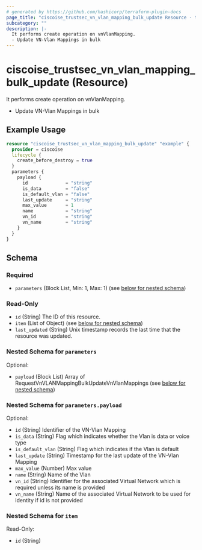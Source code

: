 ```yaml
---
# generated by https://github.com/hashicorp/terraform-plugin-docs
page_title: "ciscoise_trustsec_vn_vlan_mapping_bulk_update Resource - terraform-provider-ciscoise"
subcategory: ""
description: |-
  It performs create operation on vnVlanMapping.
  - Update VN-Vlan Mappings in bulk
---
```


# ciscoise_trustsec_vn_vlan_mapping_bulk_update (Resource)

It performs create operation on vnVlanMapping.
- Update VN-Vlan Mappings in bulk

## Example Usage

```terraform
resource "ciscoise_trustsec_vn_vlan_mapping_bulk_update" "example" {
  provider = ciscoise
  lifecycle {
    create_before_destroy = true
  }
  parameters {
    payload {
      id              = "string"
      is_data         = "false"
      is_default_vlan = "false"
      last_update     = "string"
      max_value       = 1
      name            = "string"
      vn_id           = "string"
      vn_name         = "string"
    }
  }
}
```

<!-- schema generated by tfplugindocs -->
## Schema

### Required

- `parameters` (Block List, Min: 1, Max: 1) (see [below for nested schema](#nestedblock--parameters))

### Read-Only

- `id` (String) The ID of this resource.
- `item` (List of Object) (see [below for nested schema](#nestedatt--item))
- `last_updated` (String) Unix timestamp records the last time that the resource was updated.

<a id="nestedblock--parameters"></a>
### Nested Schema for `parameters`

Optional:

- `payload` (Block List) Array of RequestVnVLANMappingBulkUpdateVnVlanMappings (see [below for nested schema](#nestedblock--parameters--payload))

<a id="nestedblock--parameters--payload"></a>
### Nested Schema for `parameters.payload`

Optional:

- `id` (String) Identifier of the VN-Vlan Mapping
- `is_data` (String) Flag which indicates whether the Vlan is data or voice type
- `is_default_vlan` (String) Flag which indicates if the Vlan is default
- `last_update` (String) Timestamp for the last update of the VN-Vlan Mapping
- `max_value` (Number) Max value
- `name` (String) Name of the Vlan
- `vn_id` (String) Identifier for the associated Virtual Network which is required unless its name is provided
- `vn_name` (String) Name of the associated Virtual Network to be used for identity if id is not provided



<a id="nestedatt--item"></a>
### Nested Schema for `item`

Read-Only:

- `id` (String)


